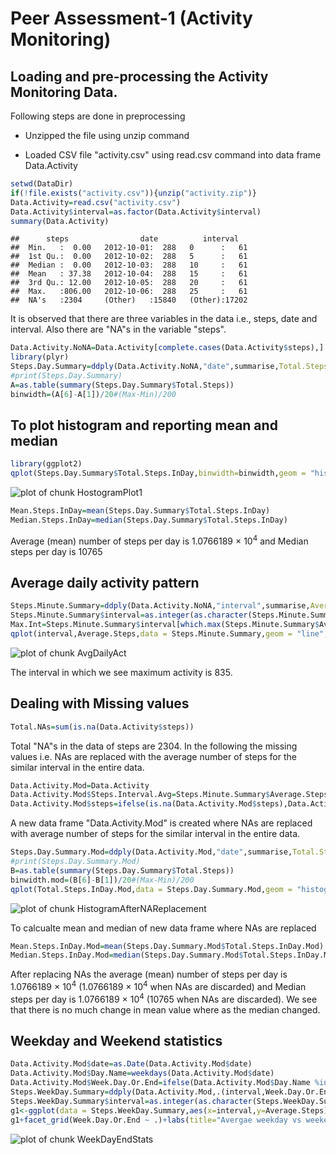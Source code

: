 Peer Assessment-1 (Activity Monitoring)
==============================
## Loading and pre-processing the Activity Monitoring Data. 
Following steps are done in preprocessing

- Unzipped the file using unzip command

- Loaded CSV file "activity.csv" using read.csv command into data frame Data.Activity



```r
setwd(DataDir)
if(!file.exists("activity.csv")){unzip("activity.zip")}
Data.Activity=read.csv("activity.csv")
Data.Activity$interval=as.factor(Data.Activity$interval)
summary(Data.Activity)
```

```
##      steps                date          interval    
##  Min.   :  0.00   2012-10-01:  288   0      :   61  
##  1st Qu.:  0.00   2012-10-02:  288   5      :   61  
##  Median :  0.00   2012-10-03:  288   10     :   61  
##  Mean   : 37.38   2012-10-04:  288   15     :   61  
##  3rd Qu.: 12.00   2012-10-05:  288   20     :   61  
##  Max.   :806.00   2012-10-06:  288   25     :   61  
##  NA's   :2304     (Other)   :15840   (Other):17202
```
It is observed that there are three variables in the data i.e., steps, date and interval. Also there are "NA"s in the variable "steps".



```r
Data.Activity.NoNA=Data.Activity[complete.cases(Data.Activity$steps),]
library(plyr)
Steps.Day.Summary=ddply(Data.Activity.NoNA,"date",summarise,Total.Steps.InDay=sum(steps))
#print(Steps.Day.Summary)
A=as.table(summary(Steps.Day.Summary$Total.Steps))
binwidth=(A[6]-A[1])/20#(Max-Min)/200
```
## To plot histogram and reporting mean and median

```r
library(ggplot2)
qplot(Steps.Day.Summary$Total.Steps.InDay,binwidth=binwidth,geom = "histogram",main="Histogram of Steps/Day",xlab = "Steps",ylab = "Count (Days)",fill=I("blue"), col=I("red"))
```

![plot of chunk HostogramPlot1](figure/HostogramPlot1-1.png) 

```r
Mean.Steps.InDay=mean(Steps.Day.Summary$Total.Steps.InDay)
Median.Steps.InDay=median(Steps.Day.Summary$Total.Steps.InDay)
```
Average (mean) number of steps per day is 1.0766189 &times; 10<sup>4</sup> and Median steps per day is 10765

## Average daily activity pattern

```r
Steps.Minute.Summary=ddply(Data.Activity.NoNA,"interval",summarise,Average.Steps=mean(steps))
Steps.Minute.Summary$interval=as.integer(as.character(Steps.Minute.Summary$interval))
Max.Int=Steps.Minute.Summary$interval[which.max(Steps.Minute.Summary$Average.Steps)]
qplot(interval,Average.Steps,data = Steps.Minute.Summary,geom = "line",main = "Average steps in an interval",xlab = "Interval",ylab = "Average Steps")
```

![plot of chunk AvgDailyAct](figure/AvgDailyAct-1.png) 

The interval in which we see maximum activity is 835.
## Dealing with Missing values

```r
Total.NAs=sum(is.na(Data.Activity$steps))
```

Total "NA"s in the data of steps are 2304. In the following the missing values i.e. NAs are replaced with the average number of steps for the similar interval in the entire data.


```r
Data.Activity.Mod=Data.Activity
Data.Activity.Mod$Steps.Interval.Avg=Steps.Minute.Summary$Average.Steps[match(Data.Activity.Mod$interval,Steps.Minute.Summary$interval)]
Data.Activity.Mod$steps=ifelse(is.na(Data.Activity.Mod$steps),Data.Activity.Mod$Steps.Interval.Avg,Data.Activity.Mod$steps)
```

A new data frame "Data.Activity.Mod" is created where NAs are replaced with average number of steps for the similar interval in the entire data.


```r
Steps.Day.Summary.Mod=ddply(Data.Activity.Mod,"date",summarise,Total.Steps.InDay.Mod=sum(steps))
#print(Steps.Day.Summary.Mod)
B=as.table(summary(Steps.Day.Summary$Total.Steps))
binwidth.mod=(B[6]-B[1])/20#(Max-Min)/200
qplot(Total.Steps.InDay.Mod,data = Steps.Day.Summary.Mod,geom = "histogram",binwidth=binwidth.mod,main="Histogram of Steps/Day after replacing NAs",xlab = "Steps",ylab = "Count (Days)",fill=I("blue"), col=I("red"))
```

![plot of chunk HistogramAfterNAReplacement](figure/HistogramAfterNAReplacement-1.png) 

To calcualte mean and median of new data frame where NAs are replaced


```r
Mean.Steps.InDay.Mod=mean(Steps.Day.Summary.Mod$Total.Steps.InDay.Mod)
Median.Steps.InDay.Mod=median(Steps.Day.Summary.Mod$Total.Steps.InDay.Mod)
```
After replacing NAs the average (mean) number of steps per day is 1.0766189 &times; 10<sup>4</sup> (1.0766189 &times; 10<sup>4</sup> when NAs are discarded) and Median steps per day is 1.0766189 &times; 10<sup>4</sup> (10765 when NAs are discarded). We see that there is no much change in mean value where as the median changed.

## Weekday and Weekend statistics

```r
Data.Activity.Mod$date=as.Date(Data.Activity.Mod$date)
Data.Activity.Mod$Day.Name=weekdays(Data.Activity.Mod$date)
Data.Activity.Mod$Week.Day.Or.End=ifelse(Data.Activity.Mod$Day.Name %in% c("Saturday","Sunday"),"Weekend","Weekday")
Steps.WeekDay.Summary=ddply(Data.Activity.Mod,.(interval,Week.Day.Or.End),summarise,Average.Steps=mean(steps))
Steps.WeekDay.Summary$interval=as.integer(as.character(Steps.WeekDay.Summary$interval))
g1<-ggplot(data = Steps.WeekDay.Summary,aes(x=interval,y=Average.Steps))+geom_line()
g1+facet_grid(Week.Day.Or.End ~ .)+labs(title="Avergae weekday vs weekend activity per interval",x="Interval",y="Average number of steps")
```

![plot of chunk WeekDayEndStats](figure/WeekDayEndStats-1.png) 
